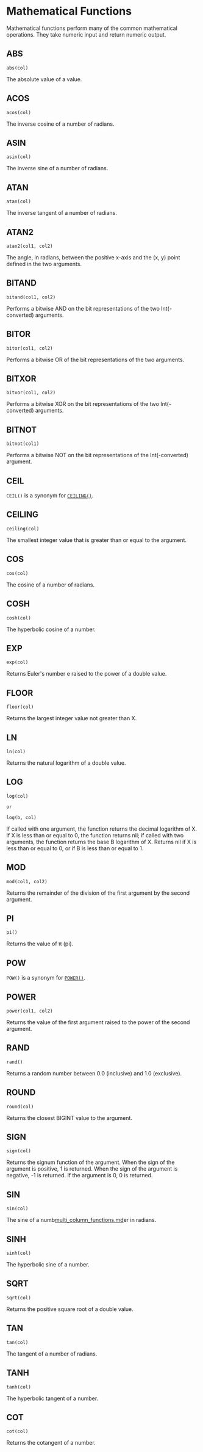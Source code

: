 # Mathematical Functions

Mathematical functions perform many of the common mathematical operations. They take numeric input and return numeric
output.

## ABS

```text
abs(col)
```

The absolute value of a value.

## ACOS

```text
acos(col)
```

The inverse cosine of a number of radians.

## ASIN

```text
asin(col)
```

The inverse sine of a number of radians.

## ATAN

```text
atan(col)
```

The inverse tangent of a number of radians.

## ATAN2

```text
atan2(col1, col2)
```

The angle, in radians, between the positive x-axis and the (x, y) point defined in the two arguments.

## BITAND

```text
bitand(col1, col2)
```

Performs a bitwise AND on the bit representations of the two Int(-converted) arguments.

## BITOR

```text
bitor(col1, col2)
```

Performs a bitwise OR of the bit representations of the two arguments.

## BITXOR

```text
bitxor(col1, col2)
```

Performs a bitwise XOR on the bit representations of the two Int(-converted) arguments.

## BITNOT

```text
bitnot(col1)
```

Performs a bitwise NOT on the bit representations of the Int(-converted) argument.

## CEIL

`CEIL()` is a synonym for [`CEILING()`](#ceiling).

## CEILING

```text
ceiling(col)
```

The smallest integer value that is greater than or equal to the argument.

## COS

```text
cos(col)
```

The cosine of a number of radians.

## COSH

```text
cosh(col)
```

The hyperbolic cosine of a number.

## EXP

```text
exp(col)
```

Returns Euler's number e raised to the power of a double value.

## FLOOR

```text
floor(col)
```

Returns the largest integer value not greater than X.

## LN

```text
ln(col)
```

Returns the natural logarithm of a double value.

## LOG

```text
log(col)

or

log(b, col)
```

If called with one argument, the function returns the decimal logarithm of X. If X is less than or equal to 0, the function returns nil; if called with two arguments, the function returns the base B logarithm of X. Returns nil if X is less than or equal to 0, or if B is less than or equal to 1.

## MOD

```text
mod(col1, col2)
```

Returns the remainder of the division of the first argument by the second argument.

## PI

```text
pi()
```

Returns the value of π (pi).

## POW

`POW()` is a synonym for [`POWER()`](#power).

## POWER

```text
power(col1, col2)
```

Returns the value of the first argument raised to the power of the second argument.

## RAND

```text
rand()
```

Returns a random number between 0.0 (inclusive) and 1.0 (exclusive).

## ROUND

```text
round(col)
```

Returns the closest BIGINT value to the argument.

## SIGN

```text
sign(col)
```

Returns the signum function of the argument. When the sign of the argument is positive, 1 is returned. When the sign of
the argument is negative, -1 is returned. If the argument is 0, 0 is returned.

## SIN

```text
sin(col)
```

The sine of a numb[multi_column_functions.md](multi_column_functions.md)er in radians.

## SINH

```text
sinh(col)
```

The hyperbolic sine of a number.

## SQRT

```text
sqrt(col)
```

Returns the positive square root of a double value.

## TAN

```text
tan(col)
```

The tangent of a number of radians.

## TANH

```text
tanh(col)
```

The hyperbolic tangent of a number.

## COT

```text
cot(col)
```

Returns the cotangent of a number.